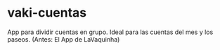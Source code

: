 # vaki-cuentas
App para dividir cuentas en grupo. Ideal para las cuentas del mes y los paseos. (Antes: El App de LaVaquinha)
